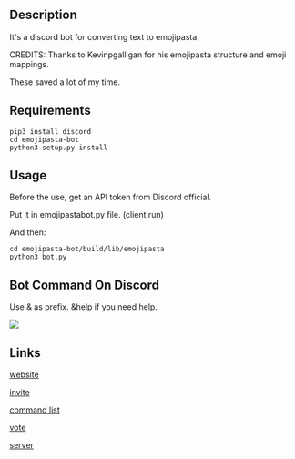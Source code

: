 ## Description

It's a discord bot for converting text to emojipasta.

CREDITS: Thanks to Kevinpgalligan for his emojipasta structure and emoji mappings.

These saved a lot of my time.

## Requirements
```
pip3 install discord
cd emojipasta-bot
python3 setup.py install
```

## Usage

Before the use, get an API token from Discord official.

Put it in emojipastabot.py file. (client.run)

And then:
```
cd emojipasta-bot/build/lib/emojipasta
python3 bot.py
```

## Bot Command On Discord

Use & as prefix. &help if you need help.

![](https://media.discordapp.net/attachments/420589076916207626/442525531745812490/image.png?width=574&height=524)


## Links

[website](https://www.emojipasta.fun/)

[invite](https://discordapp.com/oauth2/authorize?client_id=429662497172357123&scope=bot&permissions=8)

[command list](https://www.emojipasta.fun/commands/)

[vote](https://discordbots.org/bot/429662497172357123)

[server](https://discord.gg/JHNRwr6)
